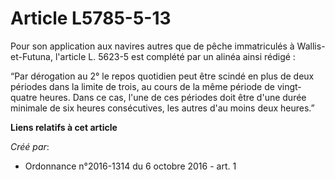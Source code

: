 # Article L5785-5-13

Pour son application aux navires autres que de pêche immatriculés à Wallis-et-Futuna, l'article L. 5623-5 est complété par un
alinéa ainsi rédigé : 

“Par dérogation au 2° le repos quotidien peut être scindé en plus de deux périodes dans la limite de trois, au cours de la
même période de vingt-quatre heures. Dans ce cas, l'une de ces périodes doit être d'une durée minimale de six heures
consécutives, les autres d'au moins deux heures.”

**Liens relatifs à cet article**

_Créé par_:

  - Ordonnance n°2016-1314 du 6 octobre 2016 - art. 1
